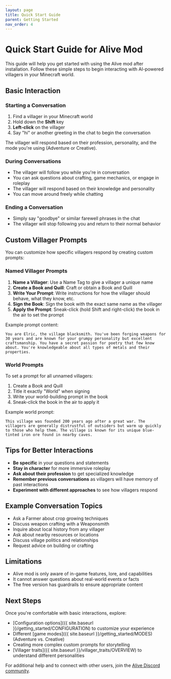 ```yaml
---
layout: page
title: Quick Start Guide
parent: Getting Started
nav_order: 4
---
```


# Quick Start Guide for Alive Mod

This guide will help you get started with using the Alive mod after installation. Follow these simple steps to begin interacting with AI-powered villagers in your Minecraft world.

## Basic Interaction

### Starting a Conversation

1. Find a villager in your Minecraft world
2. Hold down the **Shift** key
3. **Left-click** on the villager
4. Say "hi" or another greeting in the chat to begin the conversation

The villager will respond based on their profession, personality, and the mode you're using (Adventure or Creative).

### During Conversations

- The villager will follow you while you're in conversation
- You can ask questions about crafting, game mechanics, or engage in roleplay
- The villager will respond based on their knowledge and personality
- You can move around freely while chatting

### Ending a Conversation

- Simply say "goodbye" or similar farewell phrases in the chat
- The villager will stop following you and return to their normal behavior

## Custom Villager Prompts

You can customize how specific villagers respond by creating custom prompts:

### Named Villager Prompts

1. **Name a Villager**: Use a Name Tag to give a villager a unique name
2. **Create a Book and Quill**: Craft or obtain a Book and Quill
3. **Write Your Prompt**: Write instructions for how the villager should behave, what they know, etc.
4. **Sign the Book**: Sign the book with the exact same name as the villager
5. **Apply the Prompt**: Sneak-click (hold Shift and right-click) the book in the air to set the prompt

Example prompt content:

```
You are Elric, the village blacksmith. You've been forging weapons for 30 years and are known for your grumpy personality but excellent craftsmanship. You have a secret passion for poetry that few know about. You're knowledgeable about all types of metals and their properties.
```

### World Prompts

To set a prompt for all unnamed villagers:

1. Create a Book and Quill
2. Title it exactly "World" when signing
3. Write your world-building prompt in the book
4. Sneak-click the book in the air to apply it

Example world prompt:

```
This village was founded 200 years ago after a great war. The villagers are generally distrustful of outsiders but warm up quickly to those who help them. The village is known for its unique blue-tinted iron ore found in nearby caves.
```

## Tips for Better Interactions

- **Be specific** in your questions and statements
- **Stay in character** for more immersive roleplay
- **Ask about their profession** to get specialized knowledge
- **Remember previous conversations** as villagers will have memory of past interactions
- **Experiment with different approaches** to see how villagers respond

## Example Conversation Topics

- Ask a Farmer about crop growing techniques
- Discuss weapon crafting with a Weaponsmith
- Inquire about local history from any villager
- Ask about nearby resources or locations
- Discuss village politics and relationships
- Request advice on building or crafting

## Limitations

- Alive mod is only aware of in-game features, lore, and capabilities
- It cannot answer questions about real-world events or facts
- The free version has guardrails to ensure appropriate content

## Next Steps

Once you're comfortable with basic interactions, explore:

- [Configuration options]({{ site.baseurl }}/getting_started/CONFIGURATION) to customize your experience
- Different [game modes]({{ site.baseurl }}/getting_started/MODES) (Adventure vs. Creative)
- Creating more complex custom prompts for storytelling
- [Villager traits]({{ site.baseurl }}/villager_traits/OVERVIEW) to understand different personalities

For additional help and to connect with other users, join the [Alive Discord community](https://discord.gg/7KVqSQ3XXK).
